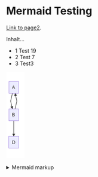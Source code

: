# Mermaid Testing

[Link to page2](./page2.md).

Inhalt...
* 1 Test 19
* 2 Test 7
* 3 Test3

<!-- generated by mermaid compile action - START -->
![~mermaid diagram 1~](/../assets/images/docs_index-md-1.png)
<details>
  <summary>Mermaid markup</summary>

```mermaid
graph TD;
    A-->B;
    B-->A;
    B-->D;
```

</details>
<!-- generated by mermaid compile action - END -->
